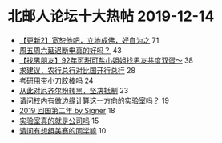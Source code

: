 # 北邮人论坛十大热帖 2019-12-14

- [【更新2】宽恕他吧，立地成佛，好自为之](https://bbs.byr.cn/article/Feeling/3132804) 71
- [周五周六延迟断电真的好吗？](https://bbs.byr.cn/article/Talking/6172345) 43
- [【找男朋友】92年可甜可盐小姐姐找男友共度双蛋～](https://bbs.byr.cn/article/Friends/1947050) 38
- [求建议，农行总行对比国开行总行](https://bbs.byr.cn/article/Job/2071483) 28
- [考研用带小刀胶棒吗](https://bbs.byr.cn/article/AimGraduate/1178319) 24
- [从此对厄齐尔粉转黑，坚决抵制](https://bbs.byr.cn/article/Football/810047695) 23
- [请问校内有做边缘计算这一方向的实验室吗？](https://bbs.byr.cn/article/Paper/36227) 19
- [2019 回国第二年 by Signer](https://bbs.byr.cn/article/WorkLife/1135769) 18
- [实验室真的就是公司吗](https://bbs.byr.cn/article/StudyShare/194504) 15
- [请问有想组美赛的同学嘛](https://bbs.byr.cn/article/BBSOpenAPI/1881) 10


